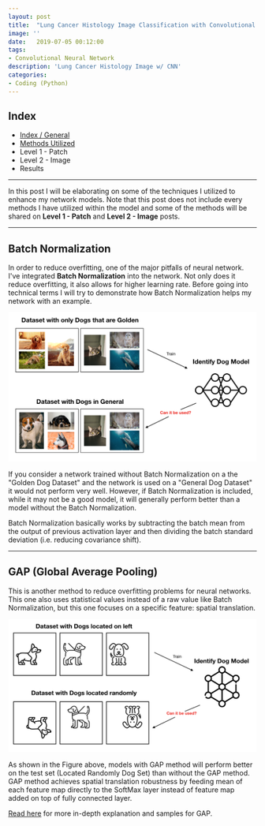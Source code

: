 ```yaml
---
layout: post
title:  "Lung Cancer Histology Image Classification with Convolutional Neural Network (Methods Utilized)"
image: ''
date:   2019-07-05 00:12:00
tags:
- Convolutional Neural Network
description: 'Lung Cancer Histology Image w/ CNN'
categories:
- Coding (Python)
---
```


## Index

* [Index / General](https://jinwooooo.github.io/jinwooooo-blog/lung-cancer-histology-image-classifcation-with-cnn-(index-general)/)
* [Methods Utilized](https://jinwooooo.github.io/jinwooooo-blog/lung-cancer-histology-image-classifiation-with-cnn-(methods-utilized)/)
* Level 1 - Patch
* Level 2 - Image
* Results

---

In this post I will be elaborating on some of the techniques I utilized to enhance my network models. Note that this post does not include every methods I have utilized within the model and some of the methods will be shared on **Level 1 - Patch** and **Level 2 - Image** posts.

---

## Batch Normalization

In order to reduce overfitting, one of the major pitfalls of neural network. I've integrated **Batch Normalization** into the network. Not only does it reduce overfitting, it also allows for higher learning rate. Before going into technical terms I will try to demonstrate how Batch Normalization helps my network with an example.

<img src="../uploads/lung-cancer-cnn-batch-normalization.png">

If you consider a network trained without Batch Normalization on a the "Golden Dog Dataset" and the network is used on a "General Dog Dataset" it would not perform very well. However, if Batch Normalization is included, while it may not be a good model, it will generally perform better than a model without the Batch Normalization.

Batch Normalization basically works by subtracting the batch mean from the output of previous activation layer and then dividing the batch standard deviation (i.e. reducing covariance shift).

---

## GAP (Global Average Pooling)

This is another method to reduce overfitting problems for neural networks. This one also uses statistical values instead of a raw value like Batch Normalization, but this one focuses on a specific feature: spatial translation.

<img src="../uploads/lung-cancer-cnn-gap.png">

As shown in the Figure above, models with GAP method will perform better on the test set (Located Randomly Dog Set) than without the GAP method. GAP method achieves spatial translation robustness by feeding mean of each feature map directly to the SoftMax layer instead of feature map added on top of fully connected layer.

[Read here](https://alexisbcook.github.io/2017/global-average-pooling-layers-for-object-localization/) for more in-depth explanation and samples for GAP.
